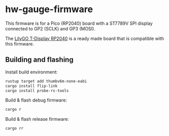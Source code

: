 # hw-gauge-firmware

This firmware is for a Pico (RP2040) board with a ST7789V SPI display connected
to GP2 (SCLK) and GP3 (MOSI).

The [LilyGO T-Display RP2040] is a ready made board that is compatible with this
firmware.

## Building and flashing

Install build environment:

```sh
rustup target add thumbv6m-none-eabi
cargo install flip-link
cargo install probe-rs-tools
```

Build & flash debug firmware:

```sh
cargo r
```

Build & flash release firmware:

```sh
cargo rr
```

[LilyGO T-Display RP2040]: https://github.com/Xinyuan-LilyGO/LILYGO-T-display-RP2040
